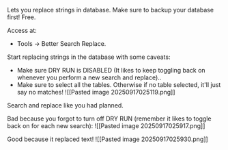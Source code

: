 Lets you replace strings in database. Make sure to backup your database first! Free.

Access at:
- Tools → Better Search Replace. 

Start replacing strings in the database with some caveats:
- Make sure DRY RUN is DISABLED (It likes to keep toggling back on whenever you perform a new search and replace)..
- Make sure to select all the tables. Otherwise if no table selected, it'll just say no matches!
  ![[Pasted image 20250917025119.png]]

Search and replace like you had planned.

Bad because you forgot to turn off DRY RUN (remember it likes to toggle back on for each new search):
![[Pasted image 20250917025917.png]]

Good because it replaced text!
![[Pasted image 20250917025930.png]]
